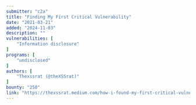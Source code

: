 ```yaml
---
submitter: "c2a"
title: "Finding My First Critical Vulnerability"
date: "2021-03-21"
added: "2024-11-03"
description: ""
vulnerabilities: [
    "Information disclosure"
]
programs: [
    "undisclosed"
]
authors: [
    "Thexssrat (@theXSSrat)"
]
bounty: "250"
link: "https://thexssrat.medium.com/how-i-found-my-first-critical-vulnerability-in-bug-bounties-f890d420764b"
---
```




